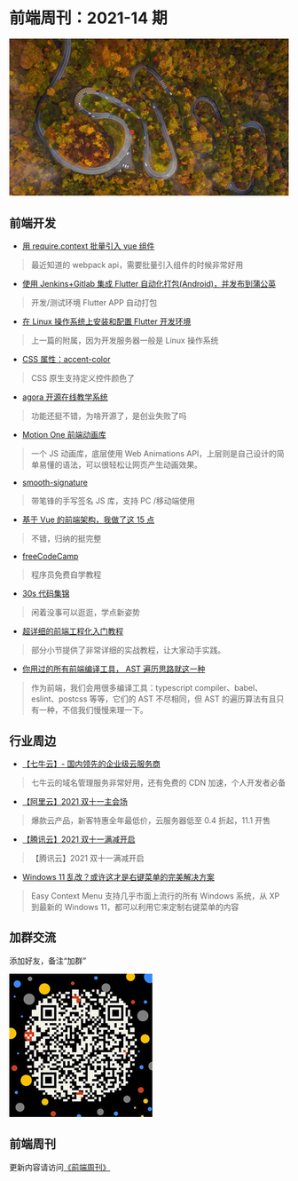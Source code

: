 # 前端周刊：2021-14 期

[![](/img/bing/20211122.png?imageView2/2/w/960)](https://cn.bing.com/search?q=伊吕波坂)

## 前端开发

- [用 require.context 批量引入 vue 组件](https://zhuanlan.zhihu.com/p/59564277)

> 最近知道的 webpack api，需要批量引入组件的时候非常好用

- [使用 Jenkins+Gitlab 集成 Flutter 自动化打包(Android)，并发布到蒲公英](https://blog.csdn.net/qq_20750639/article/details/119536371)

> 开发/测试环境 Flutter APP 自动打包

- [在 Linux 操作系统上安装和配置 Flutter 开发环境](https://blog.csdn.net/weixin_43459071/article/details/101050944)

> 上一篇的附属，因为开发服务器一般是 Linux 操作系统

- [CSS 属性：accent-color](https://developer.mozilla.org/en-US/docs/Web/CSS/accent-color)

> CSS 原生支持定义控件颜色了

- [agora 开源在线教学系统](https://flat.whiteboard.agora.io/)

> 功能还挺不错，为啥开源了，是创业失败了吗

- [Motion One 前端动画库](https://motion.dev/)

> 一个 JS 动画库，底层使用 Web Animations API，上层则是自己设计的简单易懂的语法，可以很轻松让网页产生动画效果。

- [smooth-signature](https://github.com/linjc/smooth-signature)

> 带笔锋的手写签名 JS 库，支持 PC /移动端使用

- [基于 Vue 的前端架构，我做了这 15 点](https://mp.weixin.qq.com/s/gROjYWEGkQ1ULYVnl_GaiQ)

> 不错，归纳的挺完整

- [freeCodeCamp](https://chinese.freecodecamp.org/learn)

> 程序员免费自学教程

- [30s 代码集锦](https://www.30secondsofcode.org/js/p/1)

> 闲着没事可以逛逛，学点新姿势

- [超详细的前端工程化入门教程](https://chinese.freecodecamp.org/news/front-end-engineering-tutorial/)

> 部分小节提供了非常详细的实战教程，让大家动手实践。

- [你用过的所有前端编译工具， AST 遍历思路就这一种](https://juejin.cn/post/7016711681158053925)

> 作为前端，我们会用很多编译工具：typescript compiler、babel、eslint、postcss 等等，它们的 AST 不尽相同，但 AST 的遍历算法有且只有一种，不信我们慢慢来理一下。

## 行业周边

- [【七牛云】- 国内领先的企业级云服务商](https://marketing.qiniu.com/cps/redirect?redirect_id=4&cps_key=1hfwb75ib2jbm)

> 七牛云的域名管理服务非常好用，还有免费的 CDN 加速，个人开发者必备

- [【阿里云】2021 双十一主会场](https://www.aliyun.com/activity/1111?userCode=y31qmczl)

> 爆款云产品，新客特惠全年最低价，云服务器低至 0.4 折起，11.1 开售

- [【腾讯云】2021 双十一满减开启](https://cloud.tencent.com/act/double11?spread_hash_key=d166fdb46eb63211c4921d4f9fbaf8d3&cps_key=55b0d6026f97f5980bceec15fcefa0af)

> 【腾讯云】2021 双十一满减开启

- [Windows 11 乱改？或许这才是右键菜单的完美解决方案](https://www.cnbeta.com/articles/tech/1198093.htm)

> Easy Context Menu 支持几乎市面上流行的所有 Windows 系统，从 XP 到最新的 Windows 11，都可以利用它来定制右键菜单的内容

## 加群交流

添加好友，备注“加群”

![refned_x](/img/a/refined-x.jpg)

## 前端周刊

更新内容请访问[《前端周刊》](https://frontend-weekly.com/)
